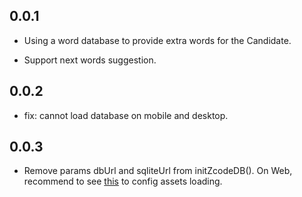 ## 0.0.1

* Using a word database to provide extra words for the Candidate.

* Support next words suggestion.

## 0.0.2

* fix: cannot load database on mobile and desktop.

## 0.0.3

* Remove params dbUrl and sqliteUrl from initZcodeDB(). On Web, recommend to see [this](https://docs.flutter.dev/platform-integration/web/initialization#initializing-the-engine) to config assets loading.